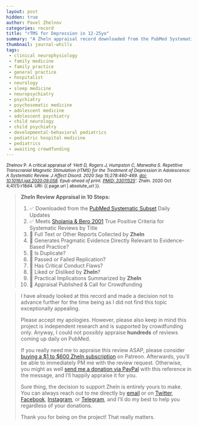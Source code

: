 ```yaml
---
layout: post
hidden: true
author: Pavel Zhelnov
categories: record
title: "rTMS for Depression in 12-25yo"
summary: "A Zheln appraisal record downloaded from the PubMed Systematic Subset daily updates."
thumbnail: journal-whills
tags:
 - clinical neurophysiology
 - family medicine
 - family practice
 - general practice
 - hospitalist
 - neurology
 - sleep medicine
 - neuropsychiatry
 - psychiatry
 - psychosomatic medicine
 - adolescent medicine
 - adolescent psychiatry
 - child neurology
 - child psychiatry
 - developmental-behavioral pediatrics
 - pediatric hospital medicine
 - pediatrics
 - awaiting crowdfunding
---
```


<small id="citation">Zhelnov P. A critical appraisal of _‘Hett D, Rogers J, Humpston C, Marwaha S. Repetitive Transcranial Magnetic Stimulation (rTMS) for the Treatment of Depression in Adolescence: A Systematic Review. J Affect Disord. 2020 Sep 15;278:460-469. [doi: 10.1016/j.jad.2020.09.058](https://doi.org/10.1016/j.jad.2020.09.058). Epub ahead of print. [PMID: 33011525](https://pubmed.gov/33011525)’._ Zheln. 2020 Oct 4;41(1):r18d4. URI: {{ page.url | absolute_url }}.</small>

> **Zheln Review Appraisal in 10 Steps:**
>
> 1. ✅ Downloaded from the [PubMed Systematic Subset](https://github.com/p1m-ortho/qs-global-ortho-search-queries/blob/global-sr-query/README.md) Daily Updates
> 2. ✅ Meets [Shojania & Bero 2001](https://www.researchgate.net/publication/11820967_Taking_Advantage_of_the_Explosion_of_Systematic_Reviews_An_Efficient_MEDLINE_Search_Strategy) True Positive Criteria for Systematic Reviews by Title
> 3. 🔄 Full Text or Other Reports Collected by **Zheln**
> 4. 🔄 Generates Pragmatic Evidence Directly Relevant to Evidence-Based Practice?
> 5. 🔄 Is Duplicate?
> 6. 🔄 Passed or Failed Replication?
> 7. 🔄 Has Critical Conduct Flaws?
> 8. 🔄 Liked or Disliked by **Zheln**?
> 9. 🔄 Practical Implications Summarized by **Zheln**
> 10. 🔄 Appraisal Published & Call for Crowdfunding

> I have already looked at this record and made a decision not to advance further for the time being as I did not find this topic exceptionally appealing.
>
> Please accept my apologies. However, please also keep in mind this project is independent research and is supported by crowdfunding only. Anyway, I could not possibly appraise **hundreds** of reviews coming up daily on PubMed.
> 
> If you really need me to appraise this review ASAP, please consider [buying a $1 to $600 Zheln subscription](https://patreon.com/zheln) on Patreon. Afterwards, you’ll be able to immediately PM me with the review request. Otherwise, you might as well [send me a donation via PayPal](https://paypal.me/pjelnov) with this reference in the message, and I’ll happily appraise it for you.
> 
> Sure thing, the decision to support Zheln is entirely yours to make. You can always reach out to me directly by [email](mailto:pavel@zheln.com) or on [Twitter](https://twitter.com/drzhelnov), [Facebook](https://facebook.com/drzhelnov), [Instagram](https://instagram.com/igzheln), or [Telegram](https://t.me/drzhelnov), and I’ll do my best to help you regardless of your donations.
> 
> Thank you for being on the project! That really matters.
